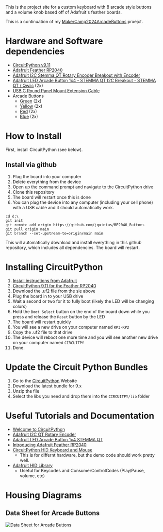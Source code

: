 This is the project site for a custom keyboard with 8 arcade style buttons and
a volume knob based off of Adafruit's feather boards.

This is a continuation of my [MakerCamp2024ArcadeButtons](https://github.com/jquintus/MakerCamp2024ArcadeButtons) proejct.

# Hardware and Software dependencies

* [CircuitPython v9.11](https://circuitpython.org/board/adafruit_feather_rp2040/)
* [Adafruit Feather RP2040](https://www.adafruit.com/product/4884)
* [Adafruit I2C Stemma QT Rotary Encoder Breakout with Encoder](https://www.adafruit.com/product/5880)
* [Adafruit LED Arcade Button 1x4 - STEMMA QT I2C Breakout - STEMMA QT / Qwiic](https://www.adafruit.com/product/5296) (2x)
* [USB C Round Panel Mount Extension Cable](https://www.adafruit.com/product/4218)
* Arcade Buttons
    * [Green](https://www.adafruit.com/product/3487) (2x)
    * [Yellow](https://www.adafruit.com/product/3488) (2x)
    * [Red](https://www.adafruit.com/product/3489) (2x)
    * [Blue](https://www.adafruit.com/product/3490) (2x)

# How to Install
First, install CircuitPython (see below).

## Install via github
1. Plug the board into your computer
2. Delete everything from the device
3. Open up the command prompt and navigate to the CircuitPython drive
4. Clone this repository
5. The board will restart once this is done
6. You can plug the device into any computer (including your cell phone) with a
   USB cable and it should automatically work.

```batch
cd d:\
git init
git remote add origin https://github.com/jquintus/RP2040_Buttons
git pull origin main
git branch --set-upstream-to=origin/main main
```

This will automatically download and install everything in this github
repository, which includes all dependencies. The board will restart.

# Installing CircuitPython

1. [Install instructions from Adafruit](https://learn.adafruit.com/welcome-to-circuitpython/installing-circuitpython)
2. [CircuitPython 9.11 for the Feather RP2040](https://circuitpython.org/board/adafruit_feather_rp2040/)
3. Download the .uf2 file from the sie above
4. Plug the board in to your USB drive
5. Wait a second or two for it to fully boot (likely the LED will be changing colors)
6. Hold the `Boot Select` button on the end of the board down while you press and release the `Reset` button by the LED
7. The board will restart quickly
8. You will see a new drive on your computer named `RPI-RP2`
9. Copy the .uf2 file to that drive
10. The device will reboot one more time and you will see another new drive on your computer named `CIRCUITPY`
11. Done.

# Update the Circuit Python Bundles

1. Go to the [CircuitPython](https://circuitpython.org/libraries) Website
2. Download the latest bundle for 9.x
3. Unzip the file
4. Select the libs you need and drop them into the `CIRCUITPY/lib` folder

# Useful Tutorials and Documentation

* [Welcome to CircuitPython](https://learn.adafruit.com/welcome-to-circuitpython/overview)
* [Adafruit I2C QT Rotary Encoder](https://learn.adafruit.com/adafruit-i2c-qt-rotary-encoder/python-circuitpython)
* [Adafruit LED Arcade Button 1x4 STEMMA QT](https://learn.adafruit.com/adafruit-led-arcade-button-qt)
* [Introducing Adafruit Feather RP2040](https://learn.adafruit.com/adafruit-feather-rp2040-pico/overview)
* [CircuitPython HID Keyboard and Mouse](https://learn.adafruit.com/adafruit-feather-m0-express-designed-for-circuit-python-circuitpython/circuitpython-hid-keyboard-and-mouse)
    * This is for differnt hardware, but the demo code should work pretty well.
* [Adafruit HID Library](https://docs.circuitpython.org/projects/hid/en/latest/)
    * Useful for Keycodes and ConsumerControlCodes (Play/Pause, volume, etc)
 
# Housing Diagrams
## Data Sheet for Arcade Buttons
![Data Sheet for Arcade Buttons](https://github.com/user-attachments/assets/26038298-0e7b-44b6-8844-da17a81cbcfe)
